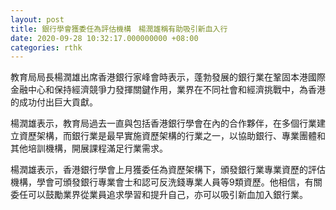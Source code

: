 ```yaml
---
layout: post
title: 銀行學會獲委任為評估機構　楊潤雄稱有助吸引新血入行
date: 2020-09-28 10:32:17.000000000 +08:00
categories: rthk
---
```


教育局局長楊潤雄出席香港銀行家峰會時表示，蓬勃發展的銀行業在鞏固本港國際金融中心和保持經濟競爭力發揮關鍵作用，業界在不同社會和經濟挑戰中，為香港的成功付出巨大貢獻。

楊潤雄表示，教育局過去一直與包括香港銀行學會在內的合作夥伴，在多個行業建立資歷架構，而銀行業是最早實施資歷架構的行業之一，以協助銀行、專業團體和其他培訓機構，開展課程滿足行業需求。

楊潤雄表示，香港銀行學會上月獲委任為資歷架構下，頒發銀行業專業資歷的評估機構，學會可頒發銀行專業會士和認可反洗錢專業人員等9類資歷。他相信，有關委任可以鼓勵業界從業員追求學習和提升自己，亦可以吸引新血加入銀行業。
